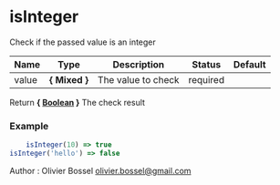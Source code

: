 # isInteger

Check if the passed value is an integer



Name  |  Type  |  Description  |  Status  |  Default
------------  |  ------------  |  ------------  |  ------------  |  ------------
value  |  **{ Mixed }**  |  The value to check  |  required  |

Return **{ [Boolean](https://developer.mozilla.org/fr/docs/Web/JavaScript/Reference/Objets_globaux/Boolean) }** The check result

### Example
```js
	isInteger(10) => true
isInteger('hello') => false
```
Author : Olivier Bossel <olivier.bossel@gmail.com>